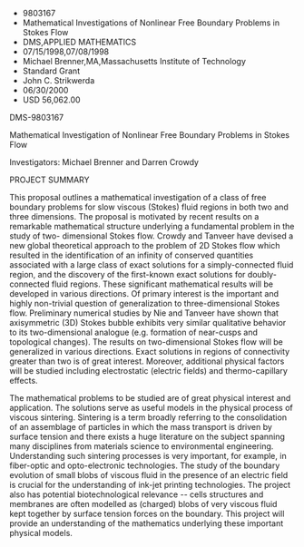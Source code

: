 
* 9803167
* Mathematical Investigations of Nonlinear Free Boundary Problems in Stokes Flow
* DMS,APPLIED MATHEMATICS
* 07/15/1998,07/08/1998
* Michael Brenner,MA,Massachusetts Institute of Technology
* Standard Grant
* John C. Strikwerda
* 06/30/2000
* USD 56,062.00

DMS-9803167

Mathematical Investigation of Nonlinear Free Boundary Problems in Stokes Flow

Investigators: Michael Brenner and Darren Crowdy

PROJECT SUMMARY

This proposal outlines a mathematical investigation of a class of free boundary
problems for slow viscous (Stokes) fluid regions in both two and three
dimensions. The proposal is motivated by recent results on a remarkable
mathematical structure underlying a fundamental problem in the study of two-
dimensional Stokes flow. Crowdy and Tanveer have devised a new global
theoretical approach to the problem of 2D Stokes flow which resulted in the
identification of an infinity of conserved quantities associated with a large
class of exact solutions for a simply-connected fluid region, and the discovery
of the first-known exact solutions for doubly-connected fluid regions. These
significant mathematical results will be developed in various directions. Of
primary interest is the important and highly non-trivial question of
generalization to three-dimensional Stokes flow. Preliminary numerical studies
by Nie and Tanveer have shown that axisymmetric (3D) Stokes bubble exhibits very
similar qualitative behavior to its two-dimensional analogue (e.g. formation of
near-cusps and topological changes). The results on two-dimensional Stokes flow
will be generalized in various directions. Exact solutions in regions of
connectivity greater than two is of great interest. Moreover, additional
physical factors will be studied including electrostatic (electric fields) and
thermo-capillary effects.

The mathematical problems to be studied are of great physical interest and
application. The solutions serve as useful models in the physical process of
viscous sintering. Sintering is a term broadly referring to the consolidation of
an assemblage of particles in which the mass transport is driven by surface
tension and there exists a huge literature on the subject spanning many
disciplines from materials science to environmental engineering. Understanding
such sintering processes is very important, for example, in fiber-optic and
opto-electronic technologies. The study of the boundary evolution of small blobs
of viscous fluid in the presence of an electric field is crucial for the
understanding of ink-jet printing technologies. The project also has potential
biotechnological relevance -- cells structures and membranes are often modelled
as (charged) blobs of very viscous fluid kept together by surface tension forces
on the boundary. This project will provide an understanding of the mathematics
underlying these important physical models.




